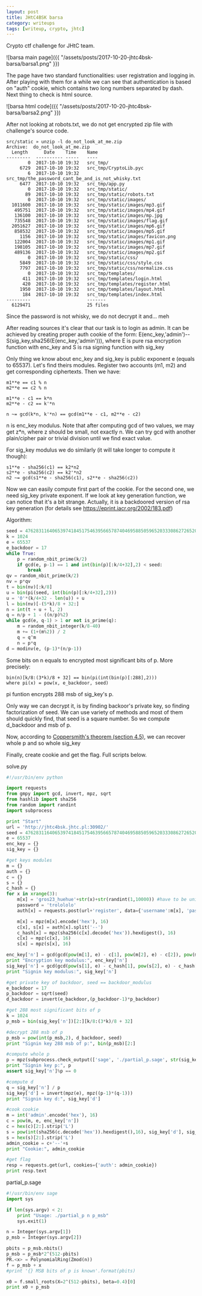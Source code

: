 ```yaml
---
layout: post
title: JHtC4BSK barsa
category: writeups
tags: [writeup, crypto, jhtc]
---
```


Crypto ctf challenge for JHtC team.

![barsa main page]({{ "/assets/posts/2017-10-20-jhtc4bsk-barsa/barsa1.png" }})

The page have two standard functionalities: user registration and logging in. After playing with them for a while we can see that authentication is based on "auth" cookie, which contains two long numbers separated by dash. Next thing to check is html source.

![barsa html code]({{ "/assets/posts/2017-10-20-jhtc4bsk-barsa/barsa2.png" }})

After not looking at robots.txt, we do not get encrypted zip file with challenge's source code.

```
src/static » unzip -l do_not_look_at_me.zip
Archive:  do_not_look_at_me.zip
  Length      Date    Time    Name
---------  ---------- -----   ----
        0  2017-10-10 19:32   src_tmp/
     6729  2017-10-10 19:32   src_tmp/CryptoLib.pyc
        6  2017-10-10 19:32   src_tmp/the_password_cant_be_and_is_not_whisky.txt
     6477  2017-10-10 19:32   src_tmp/app.py
        0  2017-10-10 19:32   src_tmp/static/
       89  2017-10-10 19:32   src_tmp/static/robots.txt
        0  2017-10-10 19:32   src_tmp/static/images/
  1011600  2017-10-10 19:32   src_tmp/static/images/mp3.gif
   495751  2017-10-10 19:32   src_tmp/static/images/mp4.gif
   136100  2017-10-10 19:32   src_tmp/static/images/mp.jpg
   735548  2017-10-10 19:32   src_tmp/static/images/flag.gif
  2051627  2017-10-10 19:32   src_tmp/static/images/mp6.gif
   858532  2017-10-10 19:32   src_tmp/static/images/mp5.gif
     1156  2017-10-10 19:32   src_tmp/static/images/favicon.png
   122004  2017-10-10 19:32   src_tmp/static/images/mp1.gif
   198105  2017-10-10 19:32   src_tmp/static/images/mp7.gif
   489136  2017-10-10 19:32   src_tmp/static/images/mp2.gif
        0  2017-10-10 19:32   src_tmp/static/css/
     5849  2017-10-10 19:32   src_tmp/static/css/style.css
     7797  2017-10-10 19:32   src_tmp/static/css/normalize.css
        0  2017-10-10 19:32   src_tmp/templates/
      411  2017-10-10 19:32   src_tmp/templates/login.html
      420  2017-10-10 19:32   src_tmp/templates/register.html
     1950  2017-10-10 19:32   src_tmp/templates/layout.html
      184  2017-10-10 19:32   src_tmp/templates/index.html
---------                     -------
  6129471                     25 files
```

Since the password is not whisky, we do not decrypt it and... meh

After reading sources it's clear that our task is to login as admin.
It can be achieved by creating proper auth cookie of the form: E(enc_key,'admin')--S(sig_key,sha256(E(enc_key,'admin'))),
where E is pure rsa encryption function with enc_key and S is rsa signing function with sig_key

Only thing we know about enc_key and sig_key is public exponent e (equals to 65537). Let's find theirs modules.
Register two accounts (m1, m2) and get corresponding ciphertexts. Then we have:
```
m1**e == c1 % n
m2**e == c2 % n

m1**e - c1 == k*n
m2**e - c2 == k'*n

n ~= gcd(k*n, k'*n) == gcd(m1**e - c1, m2**e - c2)
```
n is enc_key modulus.
Note that after computing gcd of two values, we may get z*n, where z should be small, not exactly n. We can try gcd with another plain/cipher pair or trivial division until we find exact value.

For sig_key modulus we do similarly (it will take longer to compute it though):
```
s1**e - sha256(c1) == k2*n2
s2**e - sha256(c2) == k2'*n2
n2 ~= gcd(s1**e - sha256(c1), s2**e - sha256(c2))
```

Now we can easily compute first part of the cookie. For the second one, we need sig_key private exponent.
If we look at key generation function, we can notice that it's a bit strange.
Actually, it is a backdoored version of rsa key generation (for details see https://eprint.iacr.org/2002/183.pdf)

Algorithm:

```python
seed = 476283116406539741845175463956657874046958850596520333086272652099928678076182181180321  # backdoor_modulus
k = 1024
e = 65537
e_backdoor = 17
while True:
    p = random_nbit_prime(k/2)
    if gcd(e, p-1) == 1 and int(bin(p)[:k/4+32],2) < seed:
        break
qv = random_nbit_prime(k/2)
nv = p*qv
t = bin(nv)[:k/8]
u = bin(pi(seed, int(bin(p)[:k/4+32],2)))
u = '0'*(k/4+32 - len(u)) + u
l = bin(nv)[-(5*k)/8 + 32:]
n = int(t + u + l, 2)
q = n/p + 1 - ((n/p)%2)
while gcd(e, q-1) > 1 or not is_prime(q):
    m = random_nbit_integer(k/8-40)
    m += (1+(m%2)) / 2
    q = q^m
    n = p*q
d = modinv(e, (p-1)*(n/p-1))
```

Some bits on n equals to encrypted most significant bits of p. More precisely:
```
bin(n)[k/8:(3*k)/8 + 32] == bin(pi(int(bin(p)[:288],2)))
where pi(x) = pow(x, e_backdoor, seed)
```

pi funtion encrypts 288 msb of sig_key's p.

Only way we can decrypt it, is by finding backoor's private key, so finding factorization of seed.
We can use variety of methods and most of them should quickly find, that seed is a square number.
So we compute d_backdoor and msb of p.

Now, according to [Coppersmith's theorem (section 4.5)](https://crypto.stanford.edu/~dabo/papers/RSA-survey.pdf#page=11), we can recover whole p and so whole sig_key

Finally, create cookie and get the flag. Full scripts below.

solve.py
```python
#!/usr/bin/env python

import requests
from gmpy import gcd, invert, mpz, sqrt
from hashlib import sha256
from random import randint
import subprocess

print "Start"
url = 'http://jhtc4bsk.jhtc.pl:30902/'
seed = 476283116406539741845175463956657874046958850596520333086272652099928678076182181180321
e = 65537
enc_key = {}
sig_key = {}

#get keys modules
m = {}
auth = {}
c = {}
s = {}
c_hash = {}
for x in xrange(3):
    m[x] = 'gros23_huehue'+str(x)+str(randint(1,10000)) #have to be unique
    password = 'trolololo'
    auth[x] = requests.post(url+'register', data={'username':m[x], 'password':password}).cookies['auth']

    m[x] = mpz(m[x].encode('hex'), 16)
    c[x], s[x] = auth[x].split('--')
    c_hash[x] = mpz(sha256(c[x].decode('hex')).hexdigest(), 16)
    c[x] = mpz(c[x], 16)
    s[x] = mpz(s[x], 16)

enc_key['n'] = gcd(gcd(pow(m[1], e) - c[1], pow(m[2], e) - c[2]), pow(m[0], e) - c[0])
print "Encryption key modulus:", enc_key['n']
sig_key['n'] = gcd(gcd(pow(s[1], e) - c_hash[1], pow(s[2], e) - c_hash[2]), pow(s[0], e)- c_hash[0])
print "Signin key modulus:", sig_key['n']

#get private key of backdoor, seed == backdoor_modulus
e_backdoor = 17
p_backdoor = sqrt(seed)
d_backdoor = invert(e_backdoor,(p_backdoor-1)*p_backdoor)

#get 288 most significant bits of p
k = 1024
p_msb = bin(sig_key['n'])[2:][k/8:(3*k)/8 + 32]

#decrypt 288 msb of p
p_msb = pow(int(p_msb,2), d_backdoor, seed)
print "Signin key 288 msb of p:", bin(p_msb)[2:]

#compute whole p
p = mpz(subprocess.check_output(['sage', './partial_p.sage', str(sig_key['n']), str(p_msb)]))
print "Signin key p:", p
assert sig_key['n']%p == 0

#compute d
q = sig_key['n'] / p
sig_key['d'] = invert(mpz(e), mpz((p-1)*(q-1)))
print "Signin key d:", sig_key['d']

#cook cookie
m = int('admin'.encode('hex'), 16)
c = pow(m, e, enc_key['n'])
c = hex(c)[2:].strip('L')
s = pow(int(sha256(c.decode('hex')).hexdigest(),16), sig_key['d'], sig_key['n'])
s = hex(s)[2:].strip('L')
admin_cookie = c+'--'+s
print "Cookie:", admin_cookie

#get flag
resp = requests.get(url, cookies={'auth': admin_cookie})
print resp.text
```

partial_p.sage
```python
#!/usr/bin/env sage
import sys

if len(sys.argv) < 2:
    print "Usage: ./partial_p n p_msb"
    sys.exit(1)

n = Integer(sys.argv[1])
p_msb = Integer(sys.argv[2])

pbits = p_msb.nbits()
p_msb = p_msb*2^(512-pbits)
PR.<x> = PolynomialRing(Zmod(n))
f = p_msb + x
#print '{} MSB bits of p is known'.format(pbits)

x0 = f.small_roots(X=2^(512-pbits), beta=0.4)[0]
print x0 + p_msb
```